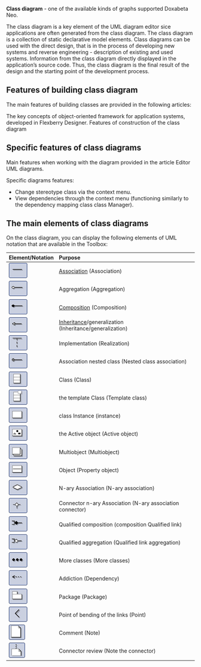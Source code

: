 **Class diagram** - one of the available kinds of graphs supported Doxabeta Neo.

The class diagram is a key element of the UML diagram editor sice applications are often generated from the class diagram. The class diagram is a collection of static declarative model elements. Class diagrams can be used with the direct design, that is in the process of developing new systems and reverse engineering - description of existing and used systems. Information from the class diagram directly displayed in the application’s source code. Thus, the class diagram is the final result of the design and the starting point of the development process.

## Features of building class diagram
The main features of building classes are  provided in the following articles:

The key concepts of object-oriented framework for application systems, developed in Flexberry Designer.
Features of construction of the class diagram

## Specific features of class diagrams
Main features when working with the diagram provided in the article Editor UML diagrams.

Specific diagrams features:

* Change stereotype class via the context menu.
* View dependencies through the context menu (functioning similarly to the dependency mapping class class Manager).


## The main elements of class diagrams

On the class diagram, you can display the following elements of UML notation that are available in the Toolbox:

Element/Notation | Purpose
:------------------------------|:---------------------------------------
![Example](/Diagrams/assoc.jpg) | [Association](fd_master-association.html) (Association)
![Example](/Diagrams/aggregation.jpg) | Aggregation (Aggregation)
![Example](/Diagrams/composition.jpg) | [Composition](fo_detail-associations-properties.html) (Composition)
![Example](/Diagrams/inheritance.jpg) | [Inheritance](fd_inheritance.html)/generalization (Inheritance/generalization)
![Example](/Diagrams/implement.jpg) | Implementation (Realization)
![Example](/Diagrams/nested.jpg) | Association nested class (Nested class association)
![Example](/Diagrams/class.jpg) | Class (Class)
![Example](/Diagrams/templateclass.jpg) | the template Class (Template class)
![Example](/Diagrams/instance.jpg) | class Instance (instance)
![Example](/Diagrams/activeobject.jpg) | the Active object (Active object)
![Example](/Diagrams/multiobject.jpg) | Multiobject (Multiobject)
![Example](/Diagrams/object.jpg) | Object (Property object)
![Example](/Diagrams/naryassoc.jpg) | N-ary Association (N-ary association)
![Example](/Diagrams/naryconn.jpg) | Connector n-ary Association (N-ary association connector)
![Example](/Diagrams/qcomposition.jpg) | Qualified composition (composition Qualified link)
![Example](/Diagrams/qaggregation.jpg) | Qualified aggregation (Qualified link aggregation)
![Example](/Diagrams/moreclasses.jpg) | More classes (More classes)
![Example](/Diagrams/dependency.jpg) | Addiction (Dependency)
![Example](/Diagrams/package.jpg) | Package (Package)
![Example](/Diagrams/corner.jpg) | Point of bending of the links (Point)
![Example](/Diagrams/note.jpg) | Comment (Note)
![Example](/Diagrams/noteconn.jpg) | Connector review (Note the connector)
